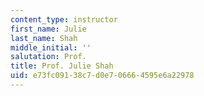 ```yaml
---
content_type: instructor
first_name: Julie
last_name: Shah
middle_initial: ''
salutation: Prof.
title: Prof. Julie Shah
uid: e73fc091-38c7-d0e7-0666-4595e6a22978
---
```

